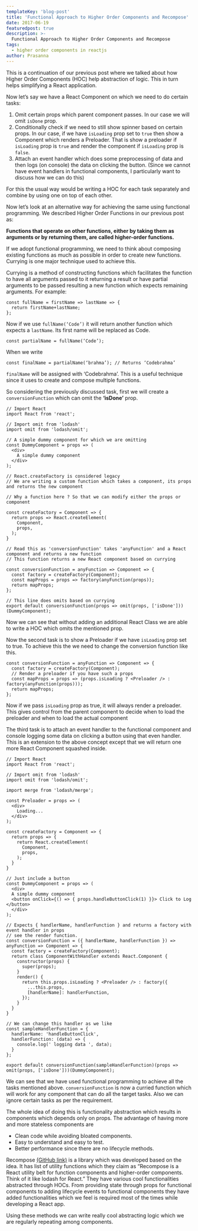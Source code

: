 ```yaml
---
templateKey: 'blog-post'
title: 'Functional Approach to Higher Order Components and Recompose'
date: 2017-06-19
featuredpost: true
description: >-
  Functional Approach to Higher Order Components and Recompose
tags:
  - higher order components in reactjs
author: Prasanna
---
```


This is a continuation of our previous post where we talked about how Higher Order Components (HOC) help abstraction of logic. This in turn helps simplifying a React application.

Now let’s say we have a React Component on which we need to do certain tasks:

1. Omit certain props which parent component passes. In our case we will omit ```isDone``` prop.
2. Conditionally check if we need to still show spinner based on certain props. In our case, if we have ```isLoading``` prop set to ```true``` then show a Component which renders a Preloader. That is show a preloader if ```isLoading``` prop is ```true``` and render the component if ```isLoading``` prop is ```false```.
3. Attach an event handler which does some preprocessing of data and then logs (on console) the data on clicking the button. (Since we cannot have event handlers in functional components, I particularly want to discuss how we can do this)

For this the usual way would be writing a HOC for each task separately and combine by using one on top of each other.

Now let’s look at an alternative way for achieving the same using functional programming. We described Higher Order Functions in our previous post as:

__Functions that operate on other functions, either by taking them as arguments or by returning them, are called higher-order functions.__

If we adopt functional programming, we need to think about composing existing functions as much as possible in order to create new functions. Currying is one major technique used to achieve this.

Currying is a method of constructing functions which facilitates the function to have all arguments passed to it returning a result or have partial arguments to be passed resulting a new function which expects remaining arguments. For example:
```
const fullName = firstName => lastName => {
  return firstName+lastName;
};
```
Now if we use ```fullName(‘Code’)``` it will return another function which expects a ```lastName```. Its first name will be replaced as Code.
```
const partialName = fullName(‘Code’);
```
When we write
```
const finalName = partialName(‘brahma’); // Returns ‘Codebrahma’
```
```finalName``` will be assigned with ‘Codebrahma’. This is a useful technique since it uses to create and compose multiple functions.

So considering the previously discussed task, first we will create a ```conversionFunction``` which can omit the __‘isDone’__ prop.
```
// Import React
import React from 'react';

// Import omit from 'lodash'
import omit from 'lodash/omit';

// A simple dummy component for which we are omitting
const DummyComponent = props => (
  <div>
    A simple dummy component
  </div>
);

// React.createFactory is considered legacy
// We are writing a custom function which takes a component, its props and returns the new component

// Why a function here ? So that we can modify either the props or component

const createFactory = Component => {
  return props => React.createElement(
    Component,
    props,
  );
}

// Read this as 'conversionFunction' takes 'anyFunction' and a React component and returns a new function
// This function returns a new React component based on currying

const conversionFunction = anyFunction => Component => {
  const factory = createFactory(Component);
  const mapProps = props => factory(anyFunction(props));
  return mapProps;
};

// This line does omits based on currying
export default conversionFunction(props => omit(props, ['isDone']))(DummyComponent);
```
Now we can see that without adding an additional React Class we are able to write a HOC which omits the mentioned prop.

Now the second task is to show a Preloader if we have ```isLoading``` prop set to true. To achieve this the we need to change the conversion function like this.
```
const conversionFunction = anyFunction => Component => {
  const factory = createFactory(Component);
  // Render a preloader if you have such a props
  const mapProps = props => (props.isLoading ? <Preloader /> : factory(anyFunction(props)));
  return mapProps;
};
```
Now if we pass ```isLoading``` prop as true, it will always render a preloader. This gives control from the parent component to decide when to load the preloader and when to load the actual component

The third task is to attach an event handler to the functional component and console logging some data on clicking a button using that even handler. This is an extension to the above concept except that we will return one more React Component squashed inside.
```
// Import React
import React from 'react';

// Import omit from 'lodash'
import omit from 'lodash/omit';

import merge from 'lodash/merge';

const Preloader = props => (
  <div>
    Loading...
  </div>
);

const createFactory = Component => {
  return props => {
    return React.createElement(
      Component,
      props,
    );
  }
}

// Just include a button
const DummyComponent = props => (
  <div>
  A simple dummy component
  <button onClick={() => { props.handleButtonClick(1) }}> Click to Log </button>
  </div>
);

// Expects { handlerName, handlerFunction } and returns a factory with event handler in props
// see the render function.
const conversionFunction = ({ handlerName, handlerFunction }) => anyFunction => Component => {
  const factory = createFactory(Component);
  return class ComponentWithHandler extends React.Component {
    constructor(props) {
      super(props);
    }
    render() {
      return this.props.isLoading ? <Preloader /> : factory({
        ...this.props,
        [handlerName]: handlerFunction,
      });
    }
  }
}

// We can change this handler as we like
const sampleHandlerFunction = {
  handlerName: 'handleButtonClick',
  handlerFunction: (data) => {
    console.log(' logging data ', data);
  }
};

export default conversionFunction(sampleHandlerFunction)(props => omit(props, ['isDone']))(DummyComponent);
```
We can see that we have used functional programming to achieve all the tasks mentioned above. ```conversionFunction``` is now a curried function which will work for any component that can do all the target tasks. Also we can ignore certain tasks as per the requirement.

The whole idea of doing this is functionality abstraction which results in components which depends only on props. The advantage of having more and more stateless components are

- Clean code while avoiding bloated components.
- Easy to understand and easy to test.
- Better performance since there are no lifecycle methods.
 

Recompose [(GitHub link)](https://github.com/acdlite/recompose) is a library which was developed based on the idea. It has list of utility functions which they claim as “Recompose is a React utility belt for function components and higher-order components. Think of it like lodash for React.” They have various cool functionalities abstracted through HOCs. From providing state through props for functional components to adding lifecycle events to functional components they have added functionalities which we feel is required most of the times while developing a React app.

Using these methods we can write really cool abstracting logic which we are regularly repeating among components.